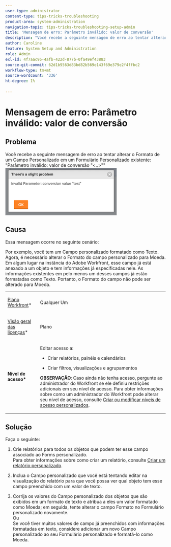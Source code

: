 ```yaml
---
user-type: administrator
content-type: tips-tricks-troubleshooting
product-area: system-administration
navigation-topic: tips-tricks-troubleshooting-setup-admin
title: 'Mensagem de erro: Parâmetro inválido: valor de conversão'
description: "Você recebe a seguinte mensagem de erro ao tentar alterar o Formato de um Campo Personalizado em um Formulário Personalizado existente: 'Parâmetro inválido: valor de conversão `&lt;..&gt;`'"
author: Caroline
feature: System Setup and Administration
role: Admin
exl-id: 4f7aac95-4afb-422d-877b-0fa49ef43883
source-git-commit: 62d1b9563d83bd82b569e143f69e379e2f4ffbc2
workflow-type: tm+mt
source-wordcount: '336'
ht-degree: 1%

---
```


# Mensagem de erro: Parâmetro inválido: valor de conversão

## Problema

Você recebe a seguinte mensagem de erro ao tentar alterar o Formato de um Campo Personalizado em um Formulário Personalizado existente: &quot;Parâmetro inválido: valor de conversão &quot;&lt;..>&quot;&quot;\
![custom_field_format_invalid_parameter_error.png](assets/custom-field-format-invalid-parameter-error-350x148.png)

## Causa

Essa mensagem ocorre no seguinte cenário:

Por exemplo, você tem um Campo personalizado formatado como Texto.  Agora, é necessário alterar o Formato do campo personalizado para Moeda. Em algum lugar na instância do Adobe Workfront, esse campo já está anexado a um objeto e tem informações já especificadas nele. As informações existentes em pelo menos um desses campos já estão formatadas como Texto. Portanto, o Formato do campo não pode ser alterado para Moeda.

<table style="table-layout:auto"> 
 <col> 
 <col> 
 <tbody> 
  <tr> 
   <td role="rowheader"> <p><a href="https://www.workfront.com/plans" target="_blank">Plano Workfront</a>*</p> </td> 
   <td>Qualquer Um</td> 
  </tr> 
  <tr> 
   <td role="rowheader"> <p><a href="../../administration-and-setup/add-users/access-levels-and-object-permissions/wf-licenses.md" class="MCXref xref">Visão geral das licenças</a>*</p> </td> 
   <td>Plano</td> 
  </tr> 
  <tr data-mc-conditions=""> 
   <td role="rowheader"><strong>Nível de acesso*</strong> </td> 
   <td> <p>Editar acesso a:</p> 
    <ul> 
     <li> <p>Criar relatórios, painéis e calendários</p> </li> 
     <li> <p>Criar filtros, visualizações e agrupamentos</p> </li> 
    </ul> <p><b>OBSERVAÇÃO</b>: Caso ainda não tenha acesso, pergunte ao administrador do Workfront se ele definiu restrições adicionais em seu nível de acesso. Para obter informações sobre como um administrador do Workfront pode alterar seu nível de acesso, consulte <a href="../../administration-and-setup/add-users/configure-and-grant-access/create-modify-access-levels.md" class="MCXref xref">Criar ou modificar níveis de acesso personalizados</a>.</p> </td> 
  </tr> 
 </tbody> 
</table>

## Solução

Faça o seguinte:

1. Crie relatórios para todos os objetos que podem ter esse campo associado ao Forms personalizado.\
   Para obter informações sobre como criar um relatório, consulte [Criar um relatório personalizado](../../reports-and-dashboards/reports/creating-and-managing-reports/create-custom-report.md).

1. Inclua o Campo personalizado que você está tentando editar na visualização do relatório para que você possa ver qual objeto tem esse campo preenchido com um valor de texto.
1. Corrija os valores do Campo personalizado dos objetos que são exibidos em um formato de texto e atribua a eles um valor formatado como Moeda; em seguida, tente alterar o campo Formato no Formulário personalizado novamente.\
   Ou\
   Se você tiver muitos valores de campo já preenchidos com informações formatadas em texto, considere adicionar um novo Campo personalizado ao seu Formulário personalizado e formatá-lo como Moeda.
